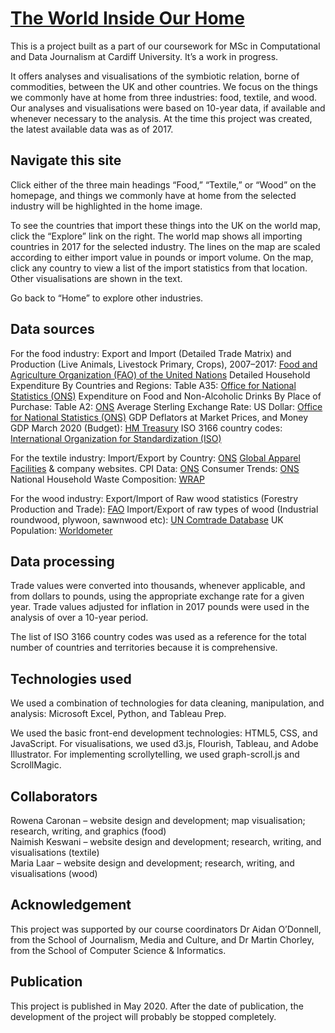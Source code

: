 # [The World Inside Our Home](https://rfcaronan.github.io/theworldinsideourhome/index.html)

This is a project built as a part of our coursework for MSc in Computational and Data Journalism at Cardiff University. It’s a work in progress.

It offers analyses and visualisations of the symbiotic relation, borne of commodities, between the UK and other countries. We focus on the things we commonly have at home from three industries: food, textile, and wood. Our analyses and visualisations were based on 10-year data, if available and whenever necessary to the analysis. At the time this project was created, the latest available data was as of 2017.

## Navigate this site

Click either of the three main headings “Food,” “Textile,” or “Wood” on the homepage, and things we commonly have at home from the selected industry will be highlighted in the home image.

To see the countries that import these things into the UK on the world map, click the “Explore” link on the right. The world map shows all importing countries in 2017 for the selected industry. The lines on the map are scaled according to either import value in pounds or import volume. On the map, click any country to view a list of the import statistics from that location. Other visualisations are shown in the text.

Go back to “Home” to explore other industries.

## Data sources

For the food industry:
Export and Import (Detailed Trade Matrix) and Production (Live Animals, Livestock Primary, Crops), 2007–2017: [Food and Agriculture Organization (FAO) of the United Nations](http://www.fao.org/faostat/en/#data/TM)
Detailed Household Expenditure By Countries and Regions: Table A35: [Office for National Statistics (ONS)](https://www.ons.gov.uk/peoplepopulationandcommunity/personalandhouseholdfinances/expenditure/datasets/detailedhouseholdexpenditurebycountriesandregionsuktablea35)
Expenditure on Food and Non-Alcoholic Drinks By Place of Purchase: Table A2: [ONS]( https://www.ons.gov.uk/peoplepopulationandcommunity/personalandhouseholdfinances/expenditure/datasets/expenditureonfoodandnonalcoholicdrinksbyplaceofpurchaseukfinancialyearending2016tablea2)
Average Sterling Exchange Rate: US Dollar: [Office for National Statistics (ONS)](https://www.ons.gov.uk/economy/nationalaccounts/balanceofpayments/timeseries/auss/mret/previous)
GDP Deflators at Market Prices, and Money GDP March 2020 (Budget): [HM Treasury](https://www.gov.uk/government/statistics/gdp-deflators-at-market-prices-and-money-gdp-march-2020-budget)
ISO 3166 country codes: [International Organization for Standardization (ISO)](https://www.iso.org/iso-3166-country-codes.html)

For the textile industry:
Import/Export by Country: [ONS](https://www.ons.gov.uk/datasets/trade/editions/time-series/versions/19)
[Global Apparel Facilities](https://openapparel.org/) & company websites. 
CPI Data: [ONS](https://www.ons.gov.uk/economy/inflationandpriceindices/timeseries/d7bw/mm23?referrer=search&searchTerm=d7bw)
Consumer Trends: [ONS](https://www.ons.gov.uk/economy/nationalaccounts/satelliteaccounts/datasets/consumertrends)
National Household Waste Composition: [WRAP](https://wrap.org.uk/sites/files/wrap/National%20household%20waste%20composition%202017.pdf)

For the wood industry:
Export/Import of Raw wood statistics (Forestry Production and Trade): [FAO](http://www.fao.org/faostat/en/#data/TM)
Import/Export of raw types of wood (Industrial roundwood, plywoon, sawnwood etc): [UN Comtrade Database](https://comtrade.un.org/data)
UK Population: [Worldometer](https://www.worldometers.info/world-population/uk-population/)


## Data processing

Trade values were converted into thousands, whenever applicable, and from dollars to pounds, using the appropriate exchange rate for a given year. Trade values adjusted for inflation in 2017 pounds were used in the analysis of over a 10-year period.

The list of ISO 3166 country codes was used as a reference for the total number of countries and territories because it is comprehensive.

## Technologies used

We used a combination of technologies for data cleaning, manipulation, and analysis: Microsoft Excel, Python, and Tableau Prep.

We used the basic front-end development technologies: HTML5, CSS, and JavaScript. For visualisations, we used d3.js, Flourish, Tableau, and Adobe Illustrator. For implementing scrollytelling, we used graph-scroll.js and ScrollMagic.

## Collaborators

Rowena Caronan – website design and development; map visualisation; research, writing, and graphics (food)  
Naimish Keswani – website design and development; research, writing, and visualisations (textile)  
Maria Laar – website design and development; research, writing, and visualisations (wood)  

## Acknowledgement

This project was supported by our course coordinators Dr Aidan O’Donnell, from the School of Journalism, Media and Culture, and Dr Martin Chorley, from the School of Computer Science & Informatics.

## Publication

This project is published in May 2020. After the date of publication, the development of the project will probably be stopped completely.
